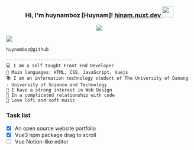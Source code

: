 <h3 align="center">
Hi, I'm huynamboz [Huynam]! <a href="https://hinam.nuxt.dev/">hinam.nuxt.dev </a> 
  <img src="https://media.giphy.com/media/hvRJCLFzcasrR4ia7z/giphy.gif" width="30"></h3>
 
<!-- Typing SVG by DenverCoder1 - https://github.com/DenverCoder1/readme-typing-svg -->
<p align="center">
  <a href="https://github.com/DenverCoder1/readme-typing-svg"><img src="https://readme-typing-svg.demolab.com?font=Fira+Code&pause=1000&width=435&lines=Full+stack+overflow;freelance;University+of+Science+and+Technology"></a>
</p>

[![](https://komarev.com/ghpvc/?username=huynamboz)](https://hinam.nuxt.dev/)
```
huynamboz@github

-------------------------
💻 I am a self taught Front End Developer 
🌟 Main languages: HTML, CSS, JavaScript, Vuejs
📚 I am an information technology student of The University of Danang - University of Science and Technology
📝 I have a strong interest in Web Design
💖 In a complicated relationship with code
🎵 Love lofi and soft music
```
### Task list

- [x] An open source website portfolio
- [x] Vue3 npm package drag to scroll
- [ ] Vue Notion-like editor
